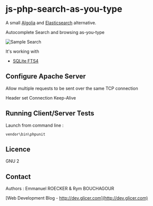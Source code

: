 # js-php-search-as-you-type

A small [Algolia](https://www.algolia.com/) and [Elasticsearch](https://www.elastic.co/products/elasticsearch) alternative.

Autocomplete
Search and browsing as-you-type

![Sample Search](https://raw.githubusercontent.com/emmanuelroecker/js-php-search-as-you-type/master/doc/search.gif)


It's working with

*   [SQLite FTS4](https://sqlite.org/fts3.html)

## Configure Apache Server

Allow multiple requests to be sent over the same TCP connection

<IfModule mod_headers.c>
    Header set Connection Keep-Alive
 </IfModule>

## Running Client/Server Tests

Launch from command line :

```console
vendor\bin\phpunit
```

## Licence

GNU 2

## Contact

Authors : Emmanuel ROECKER & Rym BOUCHAGOUR

[Web Development Blog - http://dev.glicer.com](http://dev.glicer.com)